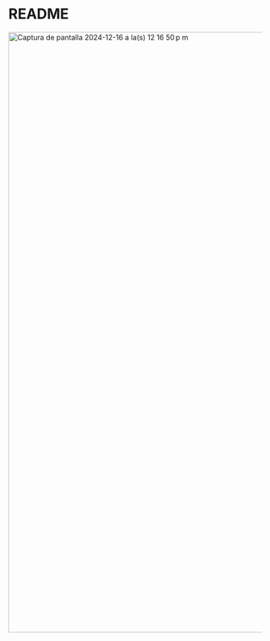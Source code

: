 # README
<img width="1193" alt="Captura de pantalla 2024-12-16 a la(s) 12 16 50 p m" src="https://github.com/user-attachments/assets/8dd3d471-b51d-4523-a3f8-a55c51322859" />

